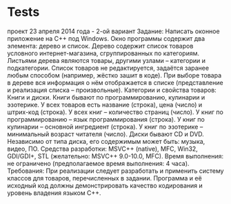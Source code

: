 # Tests
проект 23 апреля 2014 года - 2-ой вариант
Задание: Написать оконное приложение на C++ под Windows.
Окно программы содержит два элемента: дерево и список.
Дерево содержит список товаров условного интернет-магазина, сгруппированных по категориям. Листьями дерева являются товары, другими узлами – категории и подкатегории. Список товаров не редактируется, задаётся заранее любым способом (например, жёстко зашит в коде).
При выборе товара в дереве вся информация о нём отображается в списке (представление и реализация списка – произвольные).
Категории и свойства товаров:
Книги и диски. Книги бывают по программированию, кулинарии и эзотерике. У всех товаров есть название (строка), цена (число) и штрих-код (строка). У всех книг – количество страниц (число). У книг по программированию – язык программирования (строка). У книг по кулинарии – основной ингредиент (строка). У книг по эзотерике – минимальный возраст читателя (число). Диски бывают CD и DVD. Независимо от типа диска, его содержимым может быть: музыка, видео, ПО.
Средства разработки: MSVC++ (native), MFC, Win32, GDI/GDI+, STL (желательно: MSVС++ 9.0-10.0, MFC).
Время выполнения: не ограничено (предполагаемое время выполнения: 4 часа).
Требования: При реализации следует разработать и применить систему классов для товаров, перечисленных в задании. Программа и её исходный код должны демонстрировать качество кодирования и уровень владения языком С++.
